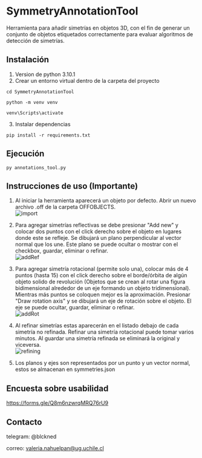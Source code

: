 # SymmetryAnnotationTool
Herramienta para añadir simetrías en objetos 3D, con el fin de generar un conjunto de objetos etiquetados correctamente para evaluar algoritmos de detección de simetrías.
## Instalación
1. Version de python 3.10.1
2. Crear un entorno virtual dentro de la carpeta del proyecto

```
cd SymmetryAnnotationTool
```
```
python -m venv venv
```
```
venv\Scripts\activate
```
3. Instalar dependencias
```
pip install -r requirements.txt
```
## Ejecución
```
py annotations_tool.py    
```
## Instrucciones de uso (Importante)
1. Al iniciar la herramienta aparecerá un objeto por defecto. Abrir un nuevo archivo .off de la carpeta OFFOBJECTS.
   <br>
    ![import](https://github.com/ValeriaNahuelpan/SymmetryAnnotationTool/assets/62121145/db317928-5a45-4b32-b976-82346e3b455b)

2. Para agregar simetrías reflectivas se debe presionar "Add new" y colocar dos puntos con el click derecho sobre el objeto en lugares donde este se refleje. Se dibujará un plano perpendicular al vector normal que los une. Este plano se puede ocultar o 
    mostrar con el checkbox, guardar, eliminar o refinar.
   <br>
   ![addRef](https://github.com/ValeriaNahuelpan/SymmetryAnnotationTool/assets/62121145/51627fc5-c44d-491c-b8e3-b560b14d3e61)

3. Para agregar simetría rotacional (permite solo una), colocar más de 4 puntos (hasta 15) con el click derecho sobre el borde/órbita de algún objeto solido de revolución (Objetos que se crean al rotar una figura bidimensional alrededor de un eje formando un objeto tridimensional). Mientras más puntos se coloquen mejor es la 
   aproximación.
   Presionar "Draw rotation axis" y se dibujará un eje de rotación sobre el objeto. El eje se puede ocultar, guardar, eliminar o refinar.
   <br>
   ![addRot](https://github.com/ValeriaNahuelpan/SymmetryAnnotationTool/assets/62121145/75b028b2-236d-46bb-a742-00e987dfb4ef)
4. Al refinar simetrías estas aparecerán en el listado debajo de cada simetría no refinada. Refinar una simetría rotacional puede tomar varios minutos. 
   Al guardar una simetría refinada se eliminará la original y viceversa.
   <br>
   ![refining](https://github.com/ValeriaNahuelpan/SymmetryAnnotationTool/assets/62121145/d217eaa5-c5b5-41cf-bdc8-59f2aaa91cf7)
5. Los planos y ejes son representados por un punto y un vector normal, estos se almacenan en symmetries.json
## Encuesta sobre usabilidad
https://forms.gle/Q8m6nzwrqMRQ76rU9

## Contacto
telegram: @blckned

correo: valeria.nahuelpan@ug.uchile.cl
